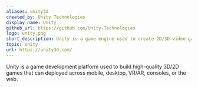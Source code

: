 ```yaml
---
aliases: unity3d
created_by: Unity Technologies
display_name: Unity
github_url: https://github.com/Unity-Technologies
logo: unity.png
short_description: Unity is a game engine used to create 2D/3D video games, and simulations for computers, consoles, and mobile devices.
topic: unity
url: https://unity3d.com/
---
```

Unity is a game development platform used to build high-quality 3D/2D games that can deployed across mobile, desktop, VR/AR, consoles, or the web.
